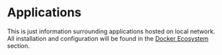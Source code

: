 # Applications

This is just information surrounding applications hosted on local network. All installation and configuration will be found in the [Docker Ecosystem](../docker/) section.
